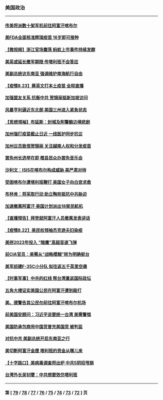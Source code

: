 ### 美国政治
---
#### [传美将派数十架军机前往阿富汗喀布尔](../../pages/ncid1078159/n13181975.md) 
#### [美FDA全面核准辉瑞疫苗 16岁即可接种](../../pages/ncid1078159/n13182334.md) 
#### [【微视频】浙江官场震荡 蚂蚁上市事件持续发酵](../../pages/ncid1078159/n13182150.md) 
#### [美英或延长撤军期限 传塔利班不会答应](../../pages/ncid1078159/n13181767.md) 
#### [美副总统访东南亚 强调维护南海航行自由](../../pages/ncid1078159/n13181899.md) 
#### [【疫情8.23】蔡英文打本土疫苗 全程直播](../../pages/ncid1078159/n13181395.md) 
#### [加强盟友关系 抗衡中共 贺锦丽抵新加坡访问](../../pages/ncid1078159/n13180760.md) 
#### [风暴亨利逼近东北部 美国三州进入紧急状态](../../pages/ncid1078159/n13180514.md) 
#### [【思想领袖】布延斯：封城及削警酿边境悲剧](../../pages/ncid1078159/n13178461.md) 
#### [加州强打疫苗截止日近 一线医护同步抗议](../../pages/ncid1078159/n13180298.md) 
#### [加州议员致信贺锦丽 关注越南人权和分发疫苗](../../pages/ncid1078159/n13180361.md) 
#### [罢免州长选举在即 橙县民众办罢免音乐会](../../pages/ncid1078159/n13180253.md) 
#### [沙利文：ISIS在喀布尔构成威胁 美严肃对待](../../pages/ncid1078159/n13180146.md) 
#### [受困喀布尔遭塔利班鞭打 美国女子向白宫求救](../../pages/ncid1078159/n13179809.md) 
#### [布林肯：将采取行动 助立陶宛抵抗中共胁迫](../../pages/ncid1078159/n13179956.md) 
#### [加速撤离阿富汗 美国计划派出18架民航机](../../pages/ncid1078159/n13179789.md) 
#### [【直播预告】拜登就阿富汗人员撤离发表讲话](../../pages/ncid1078159/n13179581.md) 
#### [【疫情8.22】美民权领袖杰克逊夫妇染疫](../../pages/ncid1078159/n13179250.md) 
#### [美拼2023年投入 “暗鹰”高超音速飞弹](../../pages/ncid1078159/n13179449.md) 
#### [前CIA官员：美需从“战略模糊”转为明确挺台](../../pages/ncid1078159/n13174358.md) 
#### [美军组建F-35C小分队 拟往返五千英里空袭](../../pages/ncid1078159/n13167101.md) 
#### [【时事军事】中共的红线 帮台湾重返国际政坛](../../pages/ncid1078159/n13176931.md) 
#### [五角大楼证实美国公民在阿富汗遭到殴打](../../pages/ncid1078159/n13178742.md) 
#### [美、德警告其公民勿前往阿富汗喀布尔机场](../../pages/ncid1078159/n13178483.md) 
#### [前美国安顾问：习近平说要统一台湾 美需警惕](../../pages/ncid1078159/n13178445.md) 
#### [美国防承包商用中国货冒充美国货 被判监](../../pages/ncid1078159/n13178369.md) 
#### [对抗中共 美副总统开启东南亚之行](../../pages/ncid1078159/n13178322.md) 
#### [美切断阿富汗金援 塔利班的资金从哪儿来](../../pages/ncid1078159/n13178190.md) 
#### [【十字路口】美病毒调查将出炉 中共5阴招甩锅](../../pages/ncid1078159/n13177991.md) 
#### [台湾外长吴钊燮：中共想要效仿塔利班](../../pages/ncid1078159/n13178000.md) 

---
#### 第 [ [79](./79.md) / [78](./78.md) / [77](./77.md) / [76](./76.md) / [75](./75.md) / [74](./74.md) / [73](./73.md) / [72](./72.md) ] 页
